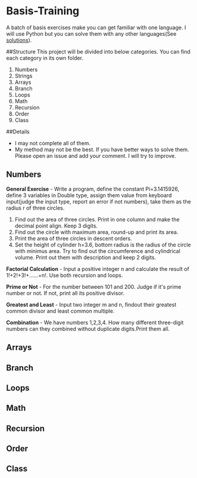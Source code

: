 Basis-Training
==============

A batch of basis exercises make you can get familiar with one language. I will use Python but you can solve them with any other languages(See [solutions](https://github.com/hsssgddtc/Basis-Training-Solutions)). 

##Structure
This project will be divided into below categories. You can find each category in its own folder.  
1. Numbers  
2. Strings  
3. Arrays  
4. Branch   
5. Loops  
6. Math  
7. Recursion  
8. Order  
9. Class

##Details
- I may not complete all of them.  
- My method may not be the best. If you have better ways to solve them. Please open an issue and add your comment. I will try to improve.

Numbers
------------
**General Exercise** - Write a program, define the constant Pi=3.1415926, define 3 variables in Double type, assign them value from keyboard input(judge the input type, report an error if not numbers), take them as the radius r of three circles.  
1. Find out the area of three circles. Print in one column and make the decimal point align. Keep 3 digits.  
2. Find out the circle with maximum area, round-up and print its area.  
3. Print the area of three circles in descent orders.  
4. Set the height of cylinder h=3.6, bottom radius is the radius of the circle with minimus area. Try to find out the circumference and cylindrical volume. Print out them with description and keep 2 digits. 

**Factorial Calculation** - Input a positive integer n and calculate the result of 1!+2!+3!+......+n!. Use both recursion and loops.

**Prime or Not** - For the number between 101 and 200. Judge if it's prime number or not. If not, print all its positive divisor.

**Greatest and Least** - Input two integer m and n, findout their greatest common divisor and least common multiple.

**Combination** - We have numbers 1,2,3,4. How many different three-digit numbers can they combined without duplicate digits.Print them all.

Arrays
------------

Branch
------------

Loops
------------

Math
------------

Recursion
------------

Order
------------

Class
------------

